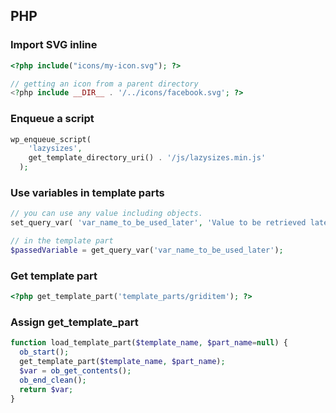 ## PHP

### Import SVG inline

```php
<?php include("icons/my-icon.svg"); ?>

// getting an icon from a parent directory
<?php include __DIR__ . '/../icons/facebook.svg'; ?>
```

### Enqueue a script

```php
wp_enqueue_script(
    'lazysizes',
    get_template_directory_uri() . '/js/lazysizes.min.js'
  );
```

### Use variables in template parts

```php
// you can use any value including objects.
set_query_var( 'var_name_to_be_used_later', 'Value to be retrieved later' );

// in the template part
$passedVariable = get_query_var('var_name_to_be_used_later');
```

### Get template part

```php
<?php get_template_part('template_parts/griditem'); ?>
```

### Assign get_template_part

```php
function load_template_part($template_name, $part_name=null) {
  ob_start();
  get_template_part($template_name, $part_name);
  $var = ob_get_contents();
  ob_end_clean();
  return $var;
}
```
